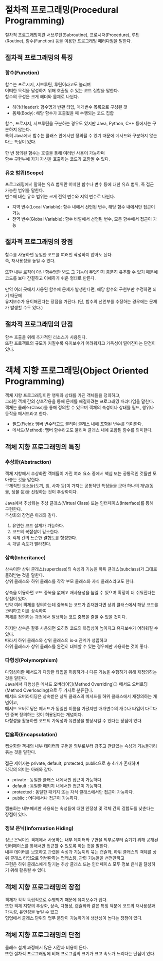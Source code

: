 # 절차적 프로그래밍(Procedural Programming)
절차적 프로그래밍이란 서브루틴(Subroutine), 프로시저(Procedure), 루틴(Routine), 함수(Function) 등을 이용한 프로그래밍 패러다임을 말한다.
## 절차적 프로그래밍의 특징
### 함수(Function)
함수는 프로시저, 서브루틴, 루틴이라고도 불리며<br/>
어떠한 목적을 달성하기 위해 호출될 수 있는 코드 집합을 말한다.<br/>
함수의 구성은 크게 헤더와 몸체로 나뉜다.

- 헤더(Header): 함수명과 반환 타입, 매개변수 목록으로 구성된 것
- 몸체(Body): 해당 함수가 호출됬을 때 수행되는 코드 집합

함수, 프로시저, 서브루틴을 구분하는 경우도 있지만 Java, Python, C++ 등에서는 구분하지 않는다.<br/>
특히 Java에서 함수는 클래스 안에서만 정의될 수 있기 때문에 메서드와 구분하지 않는다는 특징이 있다.<br/>
<br/>
한 번 정의된 함수는 호출을 통해 여러번 사용이 가능하며<br/>
함수 구현부에 자기 자신을 호출하는 코드가 포함될 수 있다.

### 유효 범위(Scope)
프로그래밍에서 말하는 유효 범위란 어떠한 함수나 변수 등에 대한 유효 범위, 즉 접근 가능한 범위를 말한다.<br/>
변수에 대한 유효 범위는 크게 전역 변수와 지역 변수로 나뉜다.

- 지역 변수(Local Variable): 함수 내에서 선언된 변수, 해당 함수 내에서만 접근이 가능
- 전역 변수(Global Variable): 함수 바깥에서 선언된 변수, 모든 함수에서 접근이 가능

## 절차적 프로그래밍의 장점
함수를 사용하면 동일한 코드를 여러번 작성하지 않아도 된다.<br/>
즉, 재사용성을 높일 수 있다.<br/>
<br/>
또한 내부 로직이 아닌 함수명만 봐도 그 기능이 무엇인지 충분히 유추할 수 있기 때문에<br/>
코드를 보다 간결하고 이해하기 쉬운 형태로 만든다.<br/>
<br/>
만약 여러 곳에서 사용된 함수에 문제가 발생한다면, 해당 함수의 구현부만 수정하면 되기 때문에<br/>
유지보수가 용이해진다는 장점을 가진다. (단, 함수의 선언부를 수정하는 경우에는 문제가 발생할 수도 있다.)

## 절차적 프로그래밍의 단점
함수 호출을 위해 추가적인 리소스가 사용된다.<br/>
또한 프로젝트의 규모가 커질수록 유지보수가 어려워지고 가독성이 떨어진다는 단점이 있다.<br/>
# 객체 지향 프로그래밍(Object Oriented Programming)
객체 지향 프로그래밍이란 행위와 상태를 가진 객체들을 정의하고,<br/>
그러한 객체 간의 상호작용을 통해 문제를 해결하려는 프로그래밍 패러다임을 말한다.<br/>
객체는 클래스(Class)를 통해 정의할 수 있으며 객체의 속성이나 상태를 필드, 행위나 동작을 메서드라고 한다.

- 필드(Field): 멤버 변수라고도 불리며 클래스 내에 포함된 변수를 의미한다.
- 메서드(Method): 멤버 함수라고도 불리며 클래스 내에 포함된 함수를 의미한다.
## 객체 지향 프로그래밍의 특징
### 추상화(Abstraction)
객체 지향에서 추상화란 객체들이 가진 여러 요소 중에서 핵심 또는 공통적인 것들만 모아놓는 것을 말한다.<br/>
구체적인 요소들(토끼, 뱀, 사자 등)이 가지는 공통적인 특징들을 모아 하나의 개념(동물, 생물 등)을 선정하는 것이 추상화이다.<br/>
<br/>
Java에서 추상화는 추상 클래스(Virtual Class) 또는 인터페이스(Interface)를 통해 구현한다.<br/>
추상화의 장점은 아래와 같다.

1. 유연한 코드 설계가 가능하다.
2. 코드의 복잡성이 감소한다.
3. 객체 간의 느슨한 결합도를 형성한다.
4. 개발 속도가 빨라진다.

### 상속(Inheritance)
상속이란 상위 클래스(superclass)의 속성과 기능을 하위 클래스(subclass)가 그대로 물려받는 것을 말한다.<br/>
상위 클래스와 하위 클래스를 각각 부모 클래스와 자식 클래스라고도 한다.<br/>
<br/>
상속을 이용하면 코드 중복을 없애고 재사용성을 높일 수 있으며 확장이 더 쉬워진다는 장점이 있다.<br/>
만약 여러 객체를 정의하는데 중복되는 코드가 존재한다면 상위 클래스에서 해당 코드를 관리하고 이를 상속하여<br/>
객체를 정의하는 과정에서 발생하는 코드 중복을 줄일 수 있을 것이다.<br/>
<br/>
하지만 상속은 잘못 사용되면 오히려 코드의 복잡성이 높아지고 유지보수가 어려워질 수 있다.<br/>
따라서 하위 클래스와 상위 클래스의 is-a 관계가 성립하고<br/>
하위 클래스가 상위 클래스를 완전히 대체할 수 있는 경우에만 사용하는 것이 좋다.

### 다형성(Polymorphism)
다형성이란 메서드가 다양한 타입을 허용하거나 다른 기능을 수행하기 위해 재정의하는 것을 말한다.<br/>
Java에서 다형성은 메서드 오버라이딩(Method Overriding)과 메서드 오버로딩(Method Overloading)으로 두 가지로 분류된다.<br/>
메서드 오버라이딩은 상속받은 상위 클래스의 메서드를 하위 클래스에서 재정의하는 개념이고,<br/>
메서드 오버로딩은 메서드가 동일한 이름을 가졌지만 매개변수의 개수나 타입이 다르다면 중복 정의하는 것이 허용된다는 개념이다.<br/>
다형성을 활용하면 코드의 가독성과 유연성을 향상시킬 수 있다는 장점이 있다.

### 캡슐화(Encapsulation)
캡슐화란 객체의 내부 데이터와 구현을 외부로부터 감추고 관련있는 속성과 기능들끼리 묶는 것을 말한다.<br/>
<br/>
접근 제어자는 private, default, protected, public으로 총 4개가 존재하며<br/>
각각의 의미는 아래와 같다.

- private : 동일한 클래스 내에서만 접근이 가능하다.
- default : 동일한 패키지 내에서만 접근이 가능하다.
- protected : 동일한 패키지 또는 자식 클래스에서만 접근이 가능하다.
- public : 어디에서나 접근이 가능하다.

캡슐화는 내부에서만 사용되는 속성들에 대한 안정성 및 객체 간의 결합도를 낮춘다는 장점이 있다.

### 정보 은닉(Information Hiding)
정보 은닉이란 객체에서 사용하는 내부 데이터와 구현을 외부로부터 숨기기 위해 공개된 인터페이스를 통해서만 접근할 수 있도록 하는 것을 말한다.<br/>
내부 데이터를 보호하고 관련된 속성과 기능끼리 묶는 캡슐화, 하위 클래스의 객체를 상위 클래스 타입으로 형변환하는 업캐스팅, 관련 기능들을 선언만하고<br/>
구현은 하위 클래스에게 맡기는 추상 클래스 또는 인터페이스 모두 정보 은닉을 달성하기 위해 활용될 수 있다.

## 객체 지향 프로그래밍의 장점
객체가 각각 독립적으로 수행되기 때문에 유지보수가 쉽다.<br/>
또한 객체 지향의 추상화, 상속, 다형성, 캡슐화와 같은 특징 덕분에 코드의 재사용성과 가독성, 유연성을 높일 수 있고<br/>
협업에서 클래스 단위의 업무 분담이 가능하기에 생산성이 높다는 장점이 있다.
## 객체 지향 프로그래밍의 단점
클래스 설계 과정에서 많은 시간과 비용이 든다.<br/>
또한 절차적 프로그래밍에 비해 프로그램의 크기가 크고 속도가 느리다는 단점이 있다.